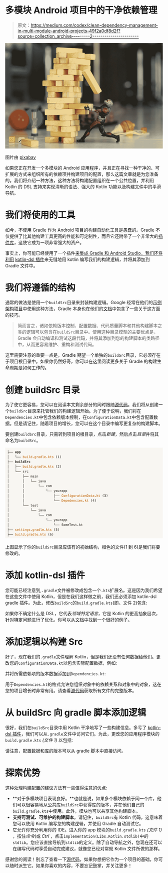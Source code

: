 # 多模块 Android 项目中的干净依赖管理

> 原文：<https://medium.com/codex/clean-dependency-management-in-multi-module-android-projects-49f2a0df8d2f?source=collection_archive---------2----------------------->

![](img/c9530cc08e1627e339ae24a5c06218aa.png)

图片由 [pixabay](https://pixabay.com/photos/toys-play-plastic-funny-ant-man-4982760/)

如果您正在开发一个多模块的 Android 应用程序，并且正在寻找一种干净的、可扩展的方式来组织所有的依赖项并构建项目的配置，那么这篇文章就是为您准备的。我们将介绍一种方法，这种方法将构建配置组织在一个公共位置，并利用 Kotlin 的 DSL 支持来实现清晰的语法、强大的 Kotlin 功能以及构建文件中的平滑导航。

# 我们将使用的工具

如今，不使用 Gradle 作为 Android 项目的构建自动化工具是愚蠢的。Gradle 不仅提供了比其他构建工具更高的性能和可定制性，而且它还附带了一个非常大的[插件库](https://plugins.gradle.org/)，这使它成为一项非常强大的资产。

事实上，你可能已经使用了一个插件[来集成 Gradle 和 Android Studio。我们还将利用](https://developer.android.com/studio/releases/gradle-plugin) [kotlin-dsl 插件](https://github.com/gradle/kotlin-dsl-samples)来无缝地用 kotlin 编写我们的构建逻辑，并将其添加到 Gradle 文件中。

# 我们将遵循的结构

通常的做法是使用一个`buildSrc`目录来封装构建逻辑。Google 经常在他们的[示例架构项目](https://github.com/android/compose-samples)中使用这种方法，Gradle 本身也在他们的[文档](https://docs.gradle.org/current/userguide/organizing_gradle_projects.html#sec:build_sources)中包含了一些关于这方面的技巧。

> 简而言之，诸如依赖版本控制、配置数据、代码质量脚本和其他构建脚本之类的逻辑可以包含在`buildSrc`目录中。使用这种目录模型的主要优点是，Gradle 会自动编译和测试这段代码，并将其添加到您的构建脚本的类路径中，从而更容易维护、重构和测试代码。

这里需要注意的重要一点是，Gradle 期望一个单独的`buildSrc`目录，它必须存在于项目根目录中。如果你仍然好奇，你可以在这里阅读更多关于 Gradle 的构建生命周期是如何工作的。

# 创建 buildSrc 目录

为了使它更容易，您可以在阅读本文剩余部分的同时跟随[源代码](https://github.com/frezafoltran/MultiModuleDependencyManagementSample)。我们将从创建一个`buildSrc`目录来托管我们的构建逻辑开始。为了便于说明，我们将在`Dependencies.kt`中包含依赖版本控制，在`ConfigurationData.kt`中包含配置数据。但是请记住，随着项目的增长，您可以在这个目录中编写更复杂的构建脚本。

要创建`buildSrc`目录，只需转到项目的根目录，点击*新建*，然后点击*目录*并将其命名为`buildSrc`。

![](img/5c082d807d4fe1438b831329a9c5f173.png)

上图显示了你的`buildSrc`目录应该有的初始结构，橙色的文件(1 到 6)是我们将要修改的。

# 添加 kotlin-dsl 插件

您可能已经注意到,`.gradle`文件被修改成包含一个`.kts`扩展名。这是因为我们希望在这些文件中使用 Kotlin，但是在我们这样做之前，我们还必须添加 kotlin-dsl gradle 插件。为此，修改`buildSrc`的`build.gradle.kts`(即。文件 2)包含:

如果你不确定什么是 DSL，它代表*领域特定语言*，它是 Kotlin 的更高抽象层次，针对特定问题进行了优化。你可以从[文档](https://kotlinlang.org/docs/type-safe-builders.html#how-it-works)中找到一个很好的例子。

# 添加逻辑以构建 Src

好了，现在我们的`.gradle`文件理解 Kotlin，但是我们还没有任何数据给他们。更改您的`ConfigurationData.kt`以包含实际配置数据，例如:

并将所需依赖项的版本数据添加到`Dependencies.kt`:

用于`Dependencies.kt`的格式允许您组织对象中的依赖关系和对象中的对象，这在您的项目增长时非常有用。请查看[源代码](https://github.com/frezafoltran/MultiModuleDependencyManagementSample)获取所有文件的完整版本。

# 从 buildSrc 向 gradle 脚本添加逻辑

很好，我们在`buildSrc`目录中用 Kotlin 干净地写了一些构建信息。多亏了 [kotlin-dsl 插件](https://github.com/gradle/kotlin-dsl-samples)，我们可以从`.gradle`文件中访问它们。为此，更改您的应用程序模块的`build.gradle.kts` *(文件 1)* 以包括:

请注意，配置数据和库的版本可以从 gradle 脚本中直接访问。

# 探索优势

这种处理构建配置的建议方法有一些值得注意的优点:

*   **对于多模块项目表现良好。**也就是说，如果多个模块依赖于同一个库，他们可以很容易地从公共库`buildSrc`中获得库的版本，并在他们自己的`build.gradle.kts`中使用。此外，模块也可以共享其他构建脚本。
*   **支持可测试、可维护的构建脚本**。请记住，`buildSrc`有 Kotlin 代码，这意味着您可以使用 Kotlin 编写您的构建逻辑，并使用 Gradle 自动测试它。
*   它允许你充分利用你的 IDE。进入你的 app 模块的`build.gradle.kts` *(文件 1)* ，按住*命令*(或 *Ctrl* ，点击`implementation(Libs.Kotlin.stdlib)`中的`stdlib`。您应该直接导航到`stdlib`的定义。除了自动导航之外，您现在还可以在编写代码时享受自动完成建议，就像您已经对常规 Kotlin 文件所做的那样。

感谢您的阅读！别忘了查看一下[源代码](https://github.com/frezafoltran/MultiModuleDependencyManagementSample)，如果你想把它作为一个项目的基础，你可以随时派生它。如果你喜欢的内容，不要忘记鼓掌，并关注更多！